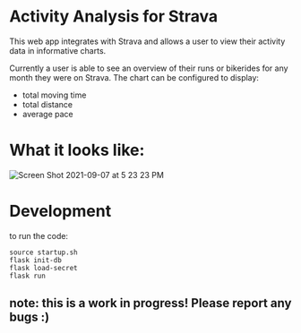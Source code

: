 # Activity Analysis for Strava

This web app integrates with Strava and allows a user to view their activity data in informative charts.

Currently a user is able to see an overview of their runs or bikerides for any month they were on Strava. 
The chart can be configured to display:
- total moving time 
- total distance
- average pace

# What it looks like:
![Screen Shot 2021-09-07 at 5 23 23 PM](https://user-images.githubusercontent.com/55151443/132412847-cde17db4-a963-46fa-9661-2b4383ed906a.png)


# Development
to run the code:
``` 
source startup.sh
flask init-db
flask load-secret
flask run
```

## note: this is a work in progress! Please report any bugs :)

